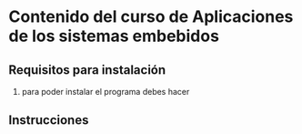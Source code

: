 # Contenido del curso de Aplicaciones de los sistemas embebidos

## Requisitos para instalación
1. para poder instalar el programa debes hacer

## Instrucciones